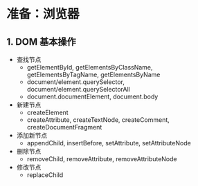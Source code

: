 # 准备：浏览器

## 1. DOM 基本操作

* 查找节点
  * getElementById, getElementsByClassName, getElementsByTagName, getElementsByName                                                                                                                                                                                                                                                                                                                                                                                                                                                                                                                                                                                      
  * document/element.querySelector, document/element.querySelectorAll
  * document.documentElement, document.body
* 新建节点
  * createElement
  * createAttribute, createTextNode, createComment, createDocumentFragment
* 添加新节点
  * appendChild, insertBefore, setAttribute, setAttributeNode
* 删除节点
  * removeChild, removeAttribute, removeAttributeNode
* 修改节点
  * replaceChild

